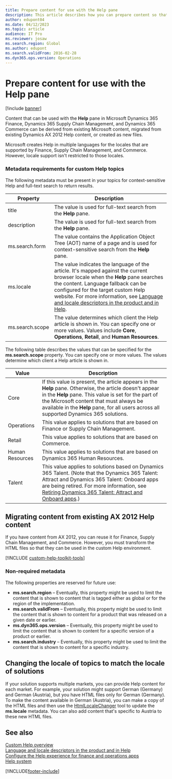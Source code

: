 ```yaml
---
title: Prepare content for use with the Help pane
description: This article describes how you can prepare content so that it can be used with the Help pane.
author: edupont04
ms.date: 04/12/2023
ms.topic: article
audience: IT Pro
ms.reviewer: josaw
ms.search.region: Global
ms.author: edupont
ms.search.validFrom: 2016-02-28
ms.dyn365.ops.version: Operations
---
```


# Prepare content for use with the Help pane

[!include [banner](../includes/banner.md)]

Content that can be used with the **Help** pane in Microsoft Dynamics 365 Finance, Dynamics 365 Supply Chain Management, and Dynamics 365 Commerce can be derived from existing Microsoft content, migrated from existing Dynamics AX 2012 Help content, or created as new files.

Microsoft creates Help in multiple languages for the locales that are supported by Finance, Supply Chain Management, and Commerce. However, locale support isn't restricted to those locales.

### <a name="metadata"></a>Metadata requirements for custom Help topics

The following metadata must be present in your topics for context-sensitive Help and full-text search to return results.

| Property | Description |
|----------|-------------|
| title | The value is used for full-text search from the **Help** pane. |
| description | The value is used for full-text search from the **Help** pane. |
| ms.search.form | The value contains the Application Object Tree (AOT) name of a page and is used for context-sensitive search from the **Help** pane. |
| ms.locale | The value indicates the language of the article. It's mapped against the current browser locale when the **Help** pane searches the content. Language fallback can be configured for the target custom Help website. For more information, see [Language and locale descriptors in the product and in Help](language-locale.md). |
| ms.search.scope | The value determines which client the Help article is shown in. You can specify one or more values. Values include **Core**, **Operations**, **Retail**, and **Human Resources**. |

The following table describes the values that can be specified for the **ms.search.scope** property. You can specify one or more values. The values determine which client a Help article is shown in.

| Value | Description |
|-------|-------------|
| Core | If this value is present, the article appears in the **Help** pane. Otherwise, the article doesn't appear in the **Help** pane. This value is set for the part of the Microsoft content that must always be available in the **Help** pane, for all users across all supported Dynamics 365 solutions. |
| Operations | This value applies to solutions that are based on Finance or Supply Chain Management. |
| Retail | This value applies to solutions that are based on Commerce. |
| Human Resources | This value applies to solutions that are based on Dynamics 365 Human Resources. |
| Talent | This value applies to solutions based on Dynamics 365 Talent. (Note that the Dynamics 365 Talent: Attract and Dynamics 365 Talent: Onboard apps are being retired. For more information, see [Retiring Dynamics 365 Talent: Attract and Onboard apps](https://community.dynamics.com/365/talent/b/dynamics365fortalent/posts/retiring-dynamics-365-talent-attract-and-nboard-apps).) |

## Migrating content from existing AX 2012 Help content

If you have content from AX 2012, you can reuse it for Finance, Supply Chain Management, and Commerce. However, you must transform the HTML files so that they can be used in the custom Help environment.

[!INCLUDE [custom-help-toolkit-tools](../includes/custom-help-toolkit-tools.md)]

### Non-required metadata

The following properties are reserved for future use:

- **ms.search.region** – Eventually, this property might be used to limit the content that is shown to content that is tagged either as global or for the region of the implementation.
- **ms.search.validFrom** – Eventually, this property might be used to limit the content that is shown to content for a product that was released on a given date or earlier.
- **ms.dyn365.ops.version** – Eventually, this property might be used to limit the content that is shown to content for a specific version of a product or earlier.
- **ms.search.industry** – Eventually, this property might be used to limit the content that is shown to content for a specific industry.

## Changing the locale of topics to match the locale of solutions

If your solution supports multiple markets, you can provide Help content for each market. For example, your solution might support German (Germany) and German (Austria), but you have HTML files only for German (Germany). To make the content available in German (Austria), you can make a copy of the HTML files and then use the [HtmlLocaleChanger](custom-help-toolkit-HtmlLocaleChanger.md) tool to update the **ms.locale** metadata. You can also add content that's specific to Austria to these new HTML files.

## See also

[Custom Help overview](custom-help-overview.md)  
[Language and locale descriptors in the product and in Help](language-locale.md)  
[Configure the Help experience for finance and operations apps](../../fin-ops/get-started/help-connect.md)  
[Help system](../../fin-ops/get-started/help-overview.md)

[!INCLUDE[footer-include](../../../includes/footer-banner.md)]
